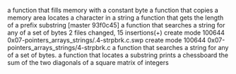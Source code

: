 a function that fills memory with a constant byte
a function that copies a memory area
locates a character in a string
a function that gets the length of a prefix substring
[master 93f0c45] a function that searches a string for any of a set of bytes
 2 files changed, 15 insertions(+)
 create mode 100644 0x07-pointers_arrays_strings/.4-strpbrk.c.swp
 create mode 100644 0x07-pointers_arrays_strings/4-strpbrk.c
a function that searches a string for any of a set of bytes.
 a function that locates a substring
prints a chessboard
the sum of the two diagonals of a square matrix of integers
